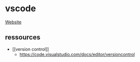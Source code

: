 # vscode
[Website](https://code.visualstudio.com/docs#first-steps)
## ressources
-   [[version control]]
    -   https://code.visualstudio.com/docs/editor/versioncontrol